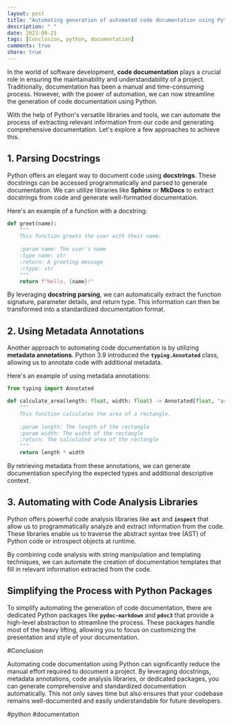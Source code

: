 ```yaml
---
layout: post
title: "Automating generation of automated code documentation using Python"
description: " "
date: 2023-09-21
tags: [Conclusion, python, documentation]
comments: true
share: true
---
```


In the world of software development, **code documentation** plays a crucial role in ensuring the maintainability and understandability of a project. Traditionally, documentation has been a manual and time-consuming process. However, with the power of automation, we can now streamline the generation of code documentation using Python.

With the help of Python's versatile libraries and tools, we can automate the process of extracting relevant information from our code and generating comprehensive documentation. Let's explore a few approaches to achieve this.

## 1. Parsing Docstrings

Python offers an elegant way to document code using **docstrings**. These docstrings can be accessed programmatically and parsed to generate documentation. We can utilize libraries like **Sphinx** or **MkDocs** to extract docstrings from code and generate well-formatted documentation.

Here's an example of a function with a docstring:

```python
def greet(name):
    """
    This function greets the user with their name.
    
    :param name: The user's name
    :type name: str
    :return: A greeting message
    :rtype: str
    """
    return f"Hello, {name}!"
```

By leveraging **docstring parsing**, we can automatically extract the function signature, parameter details, and return type. This information can then be transformed into a standardized documentation format.

## 2. Using Metadata Annotations

Another approach to automating code documentation is by utilizing **metadata annotations**. Python 3.9 introduced the **`typing.Annotated`** class, allowing us to annotate code with additional metadata.

Here's an example of using metadata annotations:

```python
from typing import Annotated

def calculate_area(length: float, width: float) -> Annotated[float, "area in square units"]:
    """
    This function calculates the area of a rectangle.
    
    :param length: The length of the rectangle
    :param width: The width of the rectangle
    :return: The calculated area of the rectangle
    """
    return length * width
```

By retrieving metadata from these annotations, we can generate documentation specifying the expected types and additional descriptive context.

## 3. Automating with Code Analysis Libraries

Python offers powerful code analysis libraries like **`ast`** and **`inspect`** that allow us to programmatically analyze and extract information from the code. These libraries enable us to traverse the abstract syntax tree (AST) of Python code or introspect objects at runtime.

By combining code analysis with string manipulation and templating techniques, we can automate the creation of documentation templates that fill in relevant information extracted from the code.

## Simplifying the Process with Python Packages

To simplify automating the generation of code documentation, there are dedicated Python packages like **`pydoc-markdown`** and **`pdoc3`** that provide a high-level abstraction to streamline the process. These packages handle most of the heavy lifting, allowing you to focus on customizing the presentation and style of your documentation.

#Conclusion

Automating code documentation using Python can significantly reduce the manual effort required to document a project. By leveraging docstrings, metadata annotations, code analysis libraries, or dedicated packages, you can generate comprehensive and standardized documentation automatically. This not only saves time but also ensures that your codebase remains well-documented and easily understandable for future developers.

#python #documentation